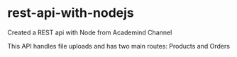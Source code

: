 # rest-api-with-nodejs
Created a REST api with Node from Academind Channel

This API handles file uploads and has two main routes: Products and Orders
